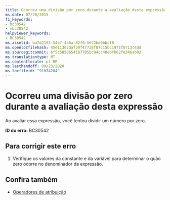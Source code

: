 ```yaml
---
title: Ocorreu uma divisão por zero durante a avaliação desta expressão
ms.date: 07/20/2015
f1_keywords:
- bc30542
- vbc30542
helpviewer_keywords:
- BC30542
ms.assetid: ba7d2193-54e7-4a6a-82f0-5672bd0bbc18
ms.openlocfilehash: 45e11362daf39f47728f87c15bc1971f0713c4dd
ms.sourcegitcommit: bf5c5850654187705bc94cc40ebfb62fe346ab02
ms.translationtype: MT
ms.contentlocale: pt-BR
ms.lasthandoff: 09/23/2020
ms.locfileid: "91074284"
---
```

# <a name="division-by-zero-occurred-while-evaluating-this-expression"></a>Ocorreu uma divisão por zero durante a avaliação desta expressão

Ao avaliar essa expressão, você tentou dividir um número por zero.  
  
 **ID do erro:** BC30542  
  
## <a name="to-correct-this-error"></a>Para corrigir este erro  
  
1. Verifique os valores da constante e da variável para determinar o quão zero ocorre no denominador da expressão.  
  
## <a name="see-also"></a>Confira também

- [Operadores de atribuição](../language-reference/operators/assignment-operators.md)
